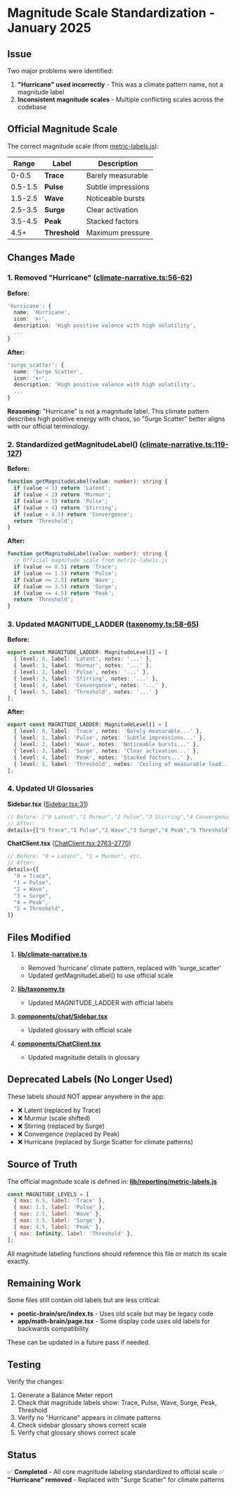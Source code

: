 # Magnitude Scale Standardization - January 2025

## Issue
Two major problems were identified:
1. **"Hurricane" used incorrectly** - This was a climate pattern name, not a magnitude label
2. **Inconsistent magnitude scales** - Multiple conflicting scales across the codebase

## Official Magnitude Scale

The correct magnitude scale (from [metric-labels.js](../lib/reporting/metric-labels.js)):

| Range | Label | Description |
|-------|-------|-------------|
| 0-0.5 | **Trace** | Barely measurable |
| 0.5-1.5 | **Pulse** | Subtle impressions |
| 1.5-2.5 | **Wave** | Noticeable bursts |
| 2.5-3.5 | **Surge** | Clear activation |
| 3.5-4.5 | **Peak** | Stacked factors |
| 4.5+ | **Threshold** | Maximum pressure |

## Changes Made

### 1. Removed "Hurricane" ([climate-narrative.ts:56-62](../lib/climate-narrative.ts#L56-L62))

**Before:**
```typescript
'hurricane': {
  name: 'Hurricane',
  icon: '🌀⚡',
  description: 'High positive valence with high volatility',
  ...
}
```

**After:**
```typescript
'surge_scatter': {
  name: 'Surge Scatter',
  icon: '🌀⚡',
  description: 'High positive valence with high volatility',
  ...
}
```

**Reasoning:** "Hurricane" is not a magnitude label. This climate pattern describes high positive energy with chaos, so "Surge Scatter" better aligns with our official terminology.

### 2. Standardized getMagnitudeLabel() ([climate-narrative.ts:119-127](../lib/climate-narrative.ts#L119-L127))

**Before:**
```typescript
function getMagnitudeLabel(value: number): string {
  if (value < 1) return 'Latent';
  if (value < 2) return 'Murmur';
  if (value < 3) return 'Pulse';
  if (value < 4) return 'Stirring';
  if (value < 4.5) return 'Convergence';
  return 'Threshold';
}
```

**After:**
```typescript
function getMagnitudeLabel(value: number): string {
  // Official magnitude scale from metric-labels.js
  if (value <= 0.5) return 'Trace';
  if (value <= 1.5) return 'Pulse';
  if (value <= 2.5) return 'Wave';
  if (value <= 3.5) return 'Surge';
  if (value <= 4.5) return 'Peak';
  return 'Threshold';
}
```

### 3. Updated MAGNITUDE_LADDER ([taxonomy.ts:58-65](../lib/taxonomy.ts#L58-L65))

**Before:**
```typescript
export const MAGNITUDE_LADDER: MagnitudeLevel[] = [
  { level: 0, label: 'Latent', notes: '...' },
  { level: 1, label: 'Murmur', notes: '...' },
  { level: 2, label: 'Pulse', notes: '...' },
  { level: 3, label: 'Stirring', notes: '...' },
  { level: 4, label: 'Convergence', notes: '...' },
  { level: 5, label: 'Threshold', notes: '...' }
];
```

**After:**
```typescript
export const MAGNITUDE_LADDER: MagnitudeLevel[] = [
  { level: 0, label: 'Trace', notes: 'Barely measurable...' },
  { level: 1, label: 'Pulse', notes: 'Subtle impressions...' },
  { level: 2, label: 'Wave', notes: 'Noticeable bursts...' },
  { level: 3, label: 'Surge', notes: 'Clear activation...' },
  { level: 4, label: 'Peak', notes: 'Stacked factors...' },
  { level: 5, label: 'Threshold', notes: 'Ceiling of measurable load...' }
];
```

### 4. Updated UI Glossaries

**Sidebar.tsx** ([Sidebar.tsx:31](../components/chat/Sidebar.tsx#L31))
```typescript
// Before: ["0 Latent","1 Murmur","2 Pulse","3 Stirring","4 Convergence","5 Threshold"]
// After:
details={["0 Trace","1 Pulse","2 Wave","3 Surge","4 Peak","5 Threshold"]}
```

**ChatClient.tsx** ([ChatClient.tsx:2763-2770](../components/ChatClient.tsx#L2763-L2770))
```typescript
// Before: "0 = Latent", "1 = Murmur", etc.
// After:
details={[
  "0 = Trace",
  "1 = Pulse",
  "2 = Wave",
  "3 = Surge",
  "4 = Peak",
  "5 = Threshold",
]}
```

## Files Modified

1. **[lib/climate-narrative.ts](../lib/climate-narrative.ts)**
   - Removed 'hurricane' climate pattern, replaced with 'surge_scatter'
   - Updated getMagnitudeLabel() to use official scale

2. **[lib/taxonomy.ts](../lib/taxonomy.ts)**
   - Updated MAGNITUDE_LADDER with official labels

3. **[components/chat/Sidebar.tsx](../components/chat/Sidebar.tsx)**
   - Updated glossary with official scale

4. **[components/ChatClient.tsx](../components/ChatClient.tsx)**
   - Updated magnitude details in glossary

## Deprecated Labels (No Longer Used)

These labels should NOT appear anywhere in the app:
- ❌ Latent (replaced by Trace)
- ❌ Murmur (scale shifted)
- ❌ Stirring (replaced by Surge)
- ❌ Convergence (replaced by Peak)
- ❌ Hurricane (replaced by Surge Scatter for climate patterns)

## Source of Truth

The official magnitude scale is defined in:
**[lib/reporting/metric-labels.js](../lib/reporting/metric-labels.js)**

```javascript
const MAGNITUDE_LEVELS = [
  { max: 0.5, label: 'Trace' },
  { max: 1.5, label: 'Pulse' },
  { max: 2.5, label: 'Wave' },
  { max: 3.5, label: 'Surge' },
  { max: 4.5, label: 'Peak' },
  { max: Infinity, label: 'Threshold' },
];
```

All magnitude labeling functions should reference this file or match its scale exactly.

## Remaining Work

Some files still contain old labels but are less critical:
- **poetic-brain/src/index.ts** - Uses old scale but may be legacy code
- **app/math-brain/page.tsx** - Some display code uses old labels for backwards compatibility

These can be updated in a future pass if needed.

## Testing

Verify the changes:
1. Generate a Balance Meter report
2. Check that magnitude labels show: Trace, Pulse, Wave, Surge, Peak, Threshold
3. Verify no "Hurricane" appears in climate patterns
4. Check sidebar glossary shows correct scale
5. Verify chat glossary shows correct scale

## Status
✅ **Completed** - All core magnitude labeling standardized to official scale
✅ **"Hurricane" removed** - Replaced with "Surge Scatter" for climate patterns
